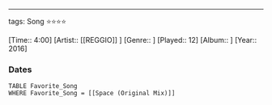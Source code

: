 ---
tags: Song ⭐⭐⭐⭐ 

[Time:: 4:00]
[Artist:: [[REGGIO]] ]
[Genre:: ]
[Played:: 12]
[Album:: ]
[Year:: 2016]
### Dates
````dataview
TABLE Favorite_Song
WHERE Favorite_Song = [[Space (Original Mix)]]
````